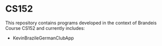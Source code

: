 # CS152
This repository contains programs developed in the context of Brandeis Course CS152 and currently includes:
* KevinBrazileGermanClubApp
